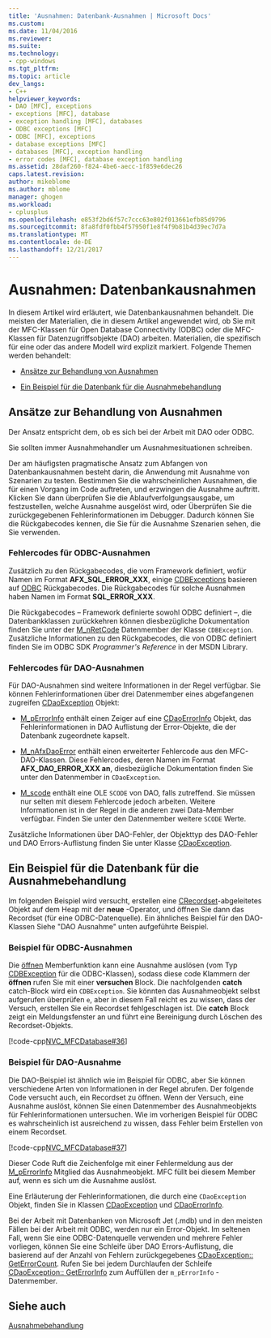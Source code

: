 ```yaml
---
title: 'Ausnahmen: Datenbank-Ausnahmen | Microsoft Docs'
ms.custom: 
ms.date: 11/04/2016
ms.reviewer: 
ms.suite: 
ms.technology:
- cpp-windows
ms.tgt_pltfrm: 
ms.topic: article
dev_langs:
- C++
helpviewer_keywords:
- DAO [MFC], exceptions
- exceptions [MFC], database
- exception handling [MFC], databases
- ODBC exceptions [MFC]
- ODBC [MFC], exceptions
- database exceptions [MFC]
- databases [MFC], exception handling
- error codes [MFC], database exception handling
ms.assetid: 28daf260-f824-4be6-aecc-1f859e6dec26
caps.latest.revision: 
author: mikeblome
ms.author: mblome
manager: ghogen
ms.workload:
- cplusplus
ms.openlocfilehash: e853f2bd6f57c7ccc63e802f013661efb85d9796
ms.sourcegitcommit: 8fa8fdf0fbb4f57950f1e8f4f9b81b4d39ec7d7a
ms.translationtype: MT
ms.contentlocale: de-DE
ms.lasthandoff: 12/21/2017
---
```

# <a name="exceptions-database-exceptions"></a>Ausnahmen: Datenbankausnahmen
In diesem Artikel wird erläutert, wie Datenbankausnahmen behandelt. Die meisten der Materialien, die in diesem Artikel angewendet wird, ob Sie mit der MFC-Klassen für Open Database Connectivity (ODBC) oder die MFC-Klassen für Datenzugriffsobjekte (DAO) arbeiten. Materialien, die spezifisch für eine oder das andere Modell wird explizit markiert. Folgende Themen werden behandelt:  
  
-   [Ansätze zur Behandlung von Ausnahmen](#_core_approaches_to_exception_handling)  
  
-   [Ein Beispiel für die Datenbank für die Ausnahmebehandlung](#_core_a_database_exception.2d.handling_example)  
  
##  <a name="_core_approaches_to_exception_handling"></a>Ansätze zur Behandlung von Ausnahmen  
 Der Ansatz entspricht dem, ob es sich bei der Arbeit mit DAO oder ODBC.  
  
 Sie sollten immer Ausnahmehandler um Ausnahmesituationen schreiben.  
  
 Der am häufigsten pragmatische Ansatz zum Abfangen von Datenbankausnahmen besteht darin, die Anwendung mit Ausnahme von Szenarien zu testen. Bestimmen Sie die wahrscheinlichen Ausnahmen, die für einen Vorgang im Code auftreten, und erzwingen die Ausnahme auftritt. Klicken Sie dann überprüfen Sie die Ablaufverfolgungsausgabe, um festzustellen, welche Ausnahme ausgelöst wird, oder Überprüfen Sie die zurückgegebenen Fehlerinformationen im Debugger. Dadurch können Sie die Rückgabecodes kennen, die Sie für die Ausnahme Szenarien sehen, die Sie verwenden.  
  
### <a name="error-codes-used-for-odbc-exceptions"></a>Fehlercodes für ODBC-Ausnahmen  
 Zusätzlich zu den Rückgabecodes, die vom Framework definiert, wofür Namen im Format **AFX_SQL_ERROR_XXX**, einige [CDBExceptions](../mfc/reference/cdbexception-class.md) basieren auf [ODBC](../data/odbc/odbc-basics.md) Rückgabecodes. Die Rückgabecodes für solche Ausnahmen haben Namen im Format **SQL_ERROR_XXX**.  
  
 Die Rückgabecodes – Framework definierte sowohl ODBC definiert –, die Datenbankklassen zurückkehren können diesbezügliche Dokumentation finden Sie unter der [M_nRetCode](../mfc/reference/cdbexception-class.md#m_nretcode) Datenmember der Klasse `CDBException`. Zusätzliche Informationen zu den Rückgabecodes, die von ODBC definiert finden Sie im ODBC SDK *Programmer's Reference* in der MSDN Library.  
  
### <a name="error-codes-used-for-dao-exceptions"></a>Fehlercodes für DAO-Ausnahmen  
 Für DAO-Ausnahmen sind weitere Informationen in der Regel verfügbar. Sie können Fehlerinformationen über drei Datenmember eines abgefangenen zugreifen [CDaoException](../mfc/reference/cdaoexception-class.md) Objekt:  
  
-   [M_pErrorInfo](../mfc/reference/cdaoexception-class.md#m_perrorinfo) enthält einen Zeiger auf eine [CDaoErrorInfo](../mfc/reference/cdaoerrorinfo-structure.md) Objekt, das Fehlerinformationen in DAO Auflistung der Error-Objekte, die der Datenbank zugeordnete kapselt.  
  
-   [M_nAfxDaoError](../mfc/reference/cdaoexception-class.md#m_nafxdaoerror) enthält einen erweiterter Fehlercode aus den MFC-DAO-Klassen. Diese Fehlercodes, deren Namen im Format **AFX_DAO_ERROR_XXX an**, diesbezügliche Dokumentation finden Sie unter den Datenmember in `CDaoException`.  
  
-   [M_scode](../mfc/reference/cdaoexception-class.md#m_scode) enthält eine OLE `SCODE` von DAO, falls zutreffend. Sie müssen nur selten mit diesem Fehlercode jedoch arbeiten. Weitere Informationen ist in der Regel in die anderen zwei Data-Member verfügbar. Finden Sie unter den Datenmember weitere `SCODE` Werte.  
  
 Zusätzliche Informationen über DAO-Fehler, der Objekttyp des DAO-Fehler und DAO Errors-Auflistung finden Sie unter Klasse [CDaoException](../mfc/reference/cdaoexception-class.md).  
  
##  <a name="_core_a_database_exception.2d.handling_example"></a>Ein Beispiel für die Datenbank für die Ausnahmebehandlung  
 Im folgenden Beispiel wird versucht, erstellen eine [CRecordset](../mfc/reference/crecordset-class.md)-abgeleitetes Objekt auf dem Heap mit der **neue** -Operator, und öffnen Sie dann das Recordset (für eine ODBC-Datenquelle). Ein ähnliches Beispiel für den DAO-Klassen Siehe "DAO Ausnahme" unten aufgeführte Beispiel.  
  
### <a name="odbc-exception-example"></a>Beispiel für ODBC-Ausnahmen  
 Die [öffnen](../mfc/reference/crecordset-class.md#open) Memberfunktion kann eine Ausnahme auslösen (vom Typ [CDBException](../mfc/reference/cdbexception-class.md) für die ODBC-Klassen), sodass diese code Klammern der **öffnen** rufen Sie mit einer **versuchen**  Block. Die nachfolgenden **catch** catch-Block wird ein `CDBException`. Sie könnten das Ausnahmeobjekt selbst aufgerufen überprüfen `e`, aber in diesem Fall reicht es zu wissen, dass der Versuch, erstellen Sie ein Recordset fehlgeschlagen ist. Die **catch** Block zeigt ein Meldungsfenster an und führt eine Bereinigung durch Löschen des Recordset-Objekts.  
  
 [!code-cpp[NVC_MFCDatabase#36](../mfc/codesnippet/cpp/exceptions-database-exceptions_1.cpp)]  
  
### <a name="dao-exception-example"></a>Beispiel für DAO-Ausnahme  
 Die DAO-Beispiel ist ähnlich wie im Beispiel für ODBC, aber Sie können verschiedene Arten von Informationen in der Regel abrufen. Der folgende Code versucht auch, ein Recordset zu öffnen. Wenn der Versuch, eine Ausnahme auslöst, können Sie einen Datenmember des Ausnahmeobjekts für Fehlerinformationen untersuchen. Wie im vorherigen Beispiel für ODBC es wahrscheinlich ist ausreichend zu wissen, dass Fehler beim Erstellen von einem Recordset.  
  
 [!code-cpp[NVC_MFCDatabase#37](../mfc/codesnippet/cpp/exceptions-database-exceptions_2.cpp)]  
  
 Dieser Code Ruft die Zeichenfolge mit einer Fehlermeldung aus der [M_pErrorInfo](../mfc/reference/cdaoexception-class.md#m_perrorinfo) Mitglied das Ausnahmeobjekt. MFC füllt bei diesem Member auf, wenn es sich um die Ausnahme auslöst.  
  
 Eine Erläuterung der Fehlerinformationen, die durch eine `CDaoException` Objekt, finden Sie in Klassen [CDaoException](../mfc/reference/cdaoexception-class.md) und [CDaoErrorInfo](../mfc/reference/cdaoerrorinfo-structure.md).  
  
 Bei der Arbeit mit Datenbanken von Microsoft Jet (.mdb) und in den meisten Fällen bei der Arbeit mit ODBC, werden nur ein Error-Objekt. Im seltenen Fall, wenn Sie eine ODBC-Datenquelle verwenden und mehrere Fehler vorliegen, können Sie eine Schleife über DAO Errors-Auflistung, die basierend auf der Anzahl von Fehlern zurückgegebenes [CDaoException:: GetErrorCount](../mfc/reference/cdaoexception-class.md#geterrorcount). Rufen Sie bei jedem Durchlaufen der Schleife [CDaoException:: GetErrorInfo](../mfc/reference/cdaoexception-class.md#geterrorinfo) zum Auffüllen der `m_pErrorInfo` -Datenmember.  
  
## <a name="see-also"></a>Siehe auch  
 [Ausnahmebehandlung](../mfc/exception-handling-in-mfc.md)

